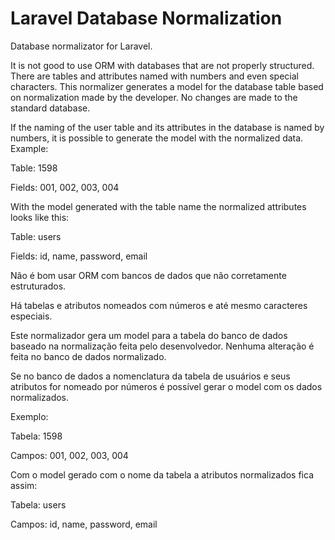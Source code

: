 # Laravel Database Normalization

Database normalizator for Laravel. 

It is not good to use ORM with databases that are not properly structured.
There are tables and attributes named with numbers and even special characters.
This normalizer generates a model for the database table based on normalization made by the developer. No changes are made to the standard database.

If the naming of the user table and its attributes in the database is named by numbers, it is possible to generate the model with the normalized data.
Example:

Table: 1598 

Fields: 001, 002, 003, 004 

With the model generated with the table name the normalized attributes looks like this: 

Table: users 

Fields: id, name, password, email

Não é bom usar ORM com bancos de dados que não corretamente estruturados. 

Há tabelas e atributos nomeados com números e até mesmo caracteres especiais. 

Este normalizador gera um model para a tabela do banco de dados baseado na normalização feita pelo desenvolvedor. Nenhuma alteração é feita no banco de dados normalizado. 

Se no banco de dados a nomenclatura da tabela de usuários e seus atributos for nomeado por números é possível gerar o model com os dados normalizados. 

Exemplo: 

Tabela: 1598 

Campos: 001, 002, 003, 004 

Com o model gerado com o nome da tabela a atributos normalizados fica assim: 

Tabela: users 

Campos: id, name, password, email

